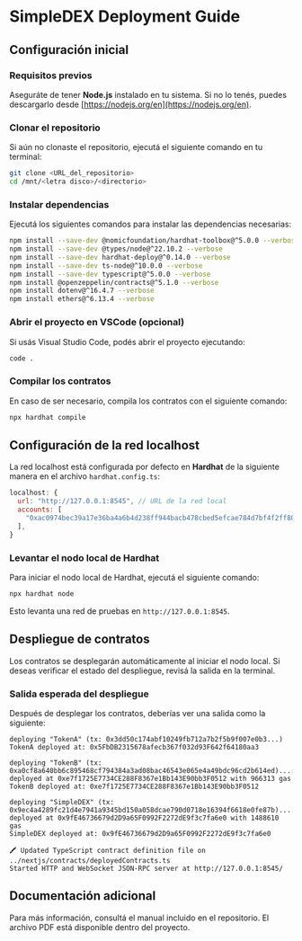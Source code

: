 # SimpleDEX Deployment Guide

## Configuración inicial

### Requisitos previos

Aseguráte de tener **Node.js** instalado en tu sistema. 
Si no lo tenés, puedes descargarlo desde [https://nodejs.org/en](https://nodejs.org/en).

### Clonar el repositorio

Si aún no clonaste el repositorio, ejecutá el siguiente comando en tu terminal:

```bash
git clone <URL_del_repositorio>
cd /mnt/<letra disco>/<directorio>
```

### Instalar dependencias

Ejecutá los siguientes comandos para instalar las dependencias necesarias:

```bash
npm install --save-dev @nomicfoundation/hardhat-toolbox@^5.0.0 --verbose
npm install --save-dev @types/node@^22.10.2 --verbose
npm install --save-dev hardhat-deploy@^0.14.0 --verbose
npm install --save-dev ts-node@^10.0.0 --verbose
npm install --save-dev typescript@^5.0.0 --verbose
npm install @openzeppelin/contracts@^5.1.0 --verbose
npm install dotenv@^16.4.7 --verbose
npm install ethers@^6.13.4 --verbose
```

### Abrir el proyecto en VSCode (opcional)

Si usás Visual Studio Code, podés abrir el proyecto ejecutando:

```bash
code .
```

### Compilar los contratos

En caso de ser necesario, compila los contratos con el siguiente comando:

```bash
npx hardhat compile
```

## Configuración de la red localhost

La red localhost está configurada por defecto en **Hardhat** de la siguiente manera en el archivo `hardhat.config.ts`:

```javascript
localhost: {
  url: "http://127.0.0.1:8545", // URL de la red local
  accounts: [
    "0xac0974bec39a17e36ba4a6b4d238ff944bacb478cbed5efcae784d7bf4f2ff80", // Cuenta 0 predefinida de Hardhat
  ],
}
```

### Levantar el nodo local de Hardhat

Para iniciar el nodo local de Hardhat, ejecutá el siguiente comando:

```bash
npx hardhat node
```

Esto levanta una red de pruebas en `http://127.0.0.1:8545`.

## Despliegue de contratos

Los contratos se desplegarán automáticamente al iniciar el nodo local. 
Si deseas verificar el estado del despliegue, revisá la salida en la terminal.

### Salida esperada del despliegue

Después de desplegar los contratos, deberías ver una salida como la siguiente:

```plaintext
deploying "TokenA" (tx: 0x3dd50c174abf10249fb712a7b2f5b9f007e0b3...)
TokenA deployed at: 0x5FbDB2315678afecb367f032d93F642f64180aa3

deploying "TokenB" (tx: 0xa0cf8a640bb6c895468cf794384a3ad08bac46543e065e4a49bdc96cd2b614ed)...: deployed at 0xe7f1725E7734CE288F8367e1Bb143E90bb3F0512 with 966313 gas
TokenB deployed at: 0xe7f1725E7734CE288F8367e1Bb143E90bb3F0512

deploying "SimpleDEX" (tx: 0x9ec4a4289fc21d4e7941a9345bd150a058dcae790d0718e16394f6618e0fe87b)...: deployed at 0x9fE46736679d2D9a65F0992F2272dE9f3c7fa6e0 with 1488610 gas
SimpleDEX deployed at: 0x9fE46736679d2D9a65F0992F2272dE9f3c7fa6e0

🖍 Updated TypeScript contract definition file on ../nextjs/contracts/deployedContracts.ts
Started HTTP and WebSocket JSON-RPC server at http://127.0.0.1:8545/
```

## Documentación adicional

Para más información, consultá el manual incluido en el repositorio. El archivo PDF está disponible dentro del proyecto.
